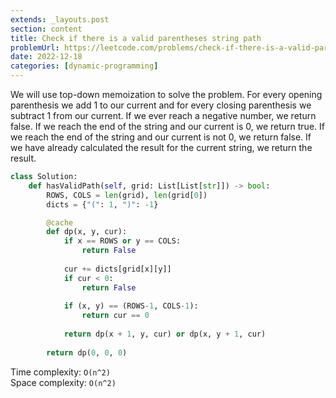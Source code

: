 ```yaml
---
extends: _layouts.post
section: content
title: Check if there is a valid parentheses string path
problemUrl: https://leetcode.com/problems/check-if-there-is-a-valid-parentheses-string-path/
date: 2022-12-18
categories: [dynamic-programming]
---
```


We will use top-down memoization to solve the problem. For every opening parenthesis we add 1 to our current and for every closing parenthesis we subtract 1 from our current. If we ever reach a negative number, we return false. If we reach the end of the string and our current is 0, we return true. If we reach the end of the string and our current is not 0, we return false. If we have already calculated the result for the current string, we return the result.

```python
class Solution:
    def hasValidPath(self, grid: List[List[str]]) -> bool:
        ROWS, COLS = len(grid), len(grid[0])
        dicts = {"(": 1, ")": -1}

        @cache
        def dp(x, y, cur):
            if x == ROWS or y == COLS:
                return False
            
            cur += dicts[grid[x][y]]
            if cur < 0: 
                return False
            
            if (x, y) == (ROWS-1, COLS-1):
                return cur == 0
            
            return dp(x + 1, y, cur) or dp(x, y + 1, cur)
        
        return dp(0, 0, 0)
```

Time complexity: `O(n^2)` <br/>
Space complexity: `O(n^2)`